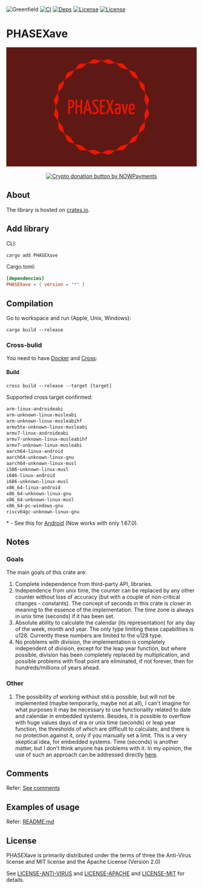 ![Greenfield](https://img.shields.io/badge/Greenfield-0fc908.svg)
[![CI](https://github.com/xavetar/PHASEXave/actions/workflows/on_tag.yaml/badge.svg)](https://github.com/xavetar/PHASEXave/actions/workflows/on_tag.yaml)
[![Deps](https://deps.rs/repo/github/xavetar/PHASEXave/status.svg)](https://deps.rs/repo/github/xavetar/PHASEXave)
[![License](https://img.shields.io/badge/License-Apache%202.0-blue.svg)](https://opensource.org/licenses/Apache-2.0)
[![License](https://img.shields.io/badge/License-MIT-yellow.svg)](https://opensource.org/licenses/MIT)

# PHASEXave

![PHASEXave Logo](api/res/phasexave-header.png)

<div style="display: flex; justify-content: center; gap: 20px;">
    <a href="https://nowpayments.io/donation?api_key=NRH28QG-ABRM7CC-J7NVGXN-F8FTRS1&source=lk_donation&medium=referral" target="_blank">
        <img src="https://nowpayments.io/images/embeds/donation-button-black.svg" alt="Crypto donation button by NOWPayments" style="height: 60px !important; width: 217px !important;">
    </a>
</div>

## About

The library is hosted on [crates.io](https://crates.io/crates/PHASEXave/).

## Add library

CLI:

```shell
cargo add PHASEXave
```

Cargo.toml:

```toml
[dependencies]
PHASEXave = { version = "*" }
```

## Compilation

Go to workspace and run (Apple, Unix, Windows):

```shell
cargo build --release
```

### Cross-bulid

You need to have [Docker](https://www.docker.com/products/docker-desktop/) and [Cross](https://github.com/cross-rs/cross?tab=readme-ov-file#installation):

#### Build

```shell
cross build --release --target [target]
```

Supported cross target confirmed:

```
arm-linux-androideabi
arm-unknown-linux-musleabi
arm-unknown-linux-musleabihf
armv5te-unknown-linux-musleabi
armv7-linux-androideabi
armv7-unknown-linux-musleabihf
armv7-unknown-linux-musleabi
aarch64-linux-android
aarch64-unknown-linux-gnu
aarch64-unknown-linux-musl
i586-unknown-linux-musl
i686-linux-android
i686-unknown-linux-musl
x86_64-linux-android
x86_64-unknown-linux-gnu
x86_64-unknown-linux-musl
x86_64-pc-windows-gnu
riscv64gc-unknown-linux-gnu
```

\* - See this for [Android](https://github.com/cross-rs/cross/issues/1222) (Now works with only 1.67.0).

## Notes

### Goals

The main goals of this crate are:

1) Complete independence from third-party API, libraries.
2) Independence from unix time, the counter can be replaced by any other counter without loss of accuracy (but with a couple of non-critical changes - constants). The concept of seconds in this crate is closer in meaning to the essence of the implementation. The time zone is always in unix time (seconds) if it has been set.
3) Absolute ability to calculate the calendar (its representation) for any day of the week, month and year. The only type limiting these capabilities is u128. Currently these numbers are limited to the u128 type.
4) No problems with division, the implementation is completely independent of division, except for the leap year function, but where possible, division has been completely replaced by multiplication, and possible problems with float point are eliminated, if not forever, then for hundreds/millions of years ahead.

### Other

1) The possibility of working without std is possible, but will not be implemented (maybe temporarily, maybe not at all), I can't imagine for what purposes it may be necessary to use functionality related to date and calendar in embedded systems. Besides, it is possible to overflow with huge values days of era or unix time (seconds) or leap year function, the thresholds of which are difficult to calculate, and there is no protection against it, only if you manually set a limit. This is a very skeptical idea, for embedded systems. Time (seconds) is another matter, but I don't think anyone has problems with it. In my opinion, the use of such an approach can be addressed directly [here](https://shitcode.net/).

## Comments

Refer: [See comments](comments/)

## Examples of usage

Refer: [README.md](api/README.md)

## License

PHASEXave is primarily distributed under the terms of three the Anti-Virus license and MIT license and the Apache License (Version 2.0)

See [LICENSE-ANTI-VIRUS](LICENSE-Anti-Virus) and [LICENSE-APACHE](LICENSE-Apache) and [LICENSE-MIT](LICENSE-MIT) for details.
